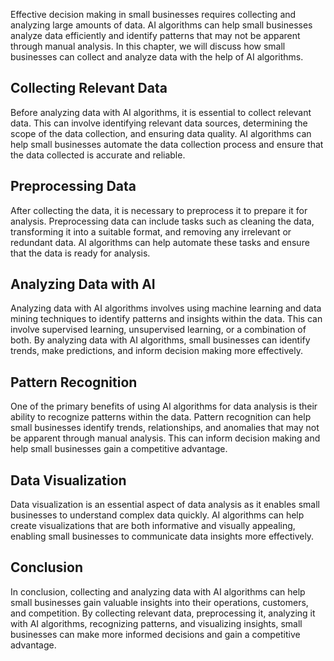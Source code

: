 

Effective decision making in small businesses requires collecting and analyzing large amounts of data. AI algorithms can help small businesses analyze data efficiently and identify patterns that may not be apparent through manual analysis. In this chapter, we will discuss how small businesses can collect and analyze data with the help of AI algorithms.

Collecting Relevant Data
------------------------

Before analyzing data with AI algorithms, it is essential to collect relevant data. This can involve identifying relevant data sources, determining the scope of the data collection, and ensuring data quality. AI algorithms can help small businesses automate the data collection process and ensure that the data collected is accurate and reliable.

Preprocessing Data
------------------

After collecting the data, it is necessary to preprocess it to prepare it for analysis. Preprocessing data can include tasks such as cleaning the data, transforming it into a suitable format, and removing any irrelevant or redundant data. AI algorithms can help automate these tasks and ensure that the data is ready for analysis.

Analyzing Data with AI
----------------------

Analyzing data with AI algorithms involves using machine learning and data mining techniques to identify patterns and insights within the data. This can involve supervised learning, unsupervised learning, or a combination of both. By analyzing data with AI algorithms, small businesses can identify trends, make predictions, and inform decision making more effectively.

Pattern Recognition
-------------------

One of the primary benefits of using AI algorithms for data analysis is their ability to recognize patterns within the data. Pattern recognition can help small businesses identify trends, relationships, and anomalies that may not be apparent through manual analysis. This can inform decision making and help small businesses gain a competitive advantage.

Data Visualization
------------------

Data visualization is an essential aspect of data analysis as it enables small businesses to understand complex data quickly. AI algorithms can help create visualizations that are both informative and visually appealing, enabling small businesses to communicate data insights more effectively.

Conclusion
----------

In conclusion, collecting and analyzing data with AI algorithms can help small businesses gain valuable insights into their operations, customers, and competition. By collecting relevant data, preprocessing it, analyzing it with AI algorithms, recognizing patterns, and visualizing insights, small businesses can make more informed decisions and gain a competitive advantage.

